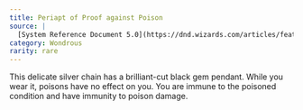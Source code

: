 ```yaml
---
title: Periapt of Proof against Poison
source: |
  [System Reference Document 5.0](https://dnd.wizards.com/articles/features/systems-reference-document-srd)
category: Wondrous
rarity: rare
---
```


This delicate silver chain has a brilliant-cut black gem pendant. While you wear it, poisons have no effect on you. You are immune to the poisoned condition and have immunity to poison damage.
